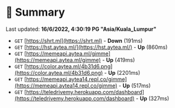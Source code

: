 # 📖 Summary
Last updated: **16/6/2022, 4:30:19 PG "Asia/Kuala_Lumpur"**

- `GET` [https://shrt.ml](https://shrt.ml) - **Down** (191ms)
- `GET` [https://hst.aytea.ml/](https://hst.aytea.ml/) - **Up** (860ms)
- `GET` [https://memeapi.aytea.ml/gimme](https://memeapi.aytea.ml/gimme) - **Up** (419ms)
- `GET` [https://color.aytea.ml/4b31d6.png](https://color.aytea.ml/4b31d6.png) - **Up** (2201ms)
- `GET` [https://memeapi.aytea14.repl.co/gimme](https://memeapi.aytea14.repl.co/gimme) - **Up** (517ms)
- `GET` [https://teledrivemy.herokuapp.com/dashboard](https://teledrivemy.herokuapp.com/dashboard) - **Up** (327ms)
